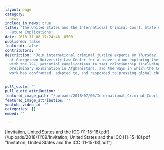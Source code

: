 ```yaml
---
layout: page
category:
- news
include_in_news: true
title: 'The United States and the International Criminal Court: State of Play and
  Future Implications'
date: 2018-11-08 17:24:46 -0500
published: false
featured: false
contributors: ''
description: 'Join international criminal justice experts on Thursday, Nov. 15th 2018
  at Georgetown University Law Center for a conversation exploring the U.S. relationship
  with the ICC, potential complications to that relationship (including the Court’s
  preliminary examination in Afghanistan), and the ways in which the Court’s recent
  work has confronted, adapted to, and responded to pressing global challenges.

'
pull_quote: ''
pull_quote_attribution: ''
featured_image_path: "/uploads/2018/07/06/International_Criminal_Court_building_(2016)_in_The_Hague.jpg"
featured_image_attribution: ''
youtube_video_id: ''
categories: []
embed: ''

---
```

[Invitation, United States and the ICC (11-15-18).pdf](/uploads/2018/11/09/Invitation, United States and the ICC (11-15-18).pdf "Invitation, United States and the ICC (11-15-18).pdf")